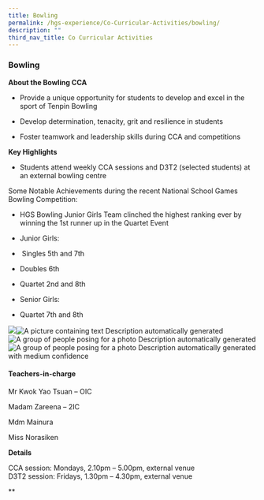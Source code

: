 ```yaml
---
title: Bowling
permalink: /hgs-experience/Co-Curricular-Activities/bowling/
description: ""
third_nav_title: Co Curricular Activities
---
```


### Bowling

**About the Bowling CCA**

*   Provide a unique opportunity for students to develop and excel in the sport of Tenpin Bowling
    
*   Develop determination, tenacity, grit and resilience in students
    
*   Foster teamwork and leadership skills during CCA and competitions
    

**Key Highlights**

*   Students attend weekly CCA sessions and D3T2 (selected students) at an external bowling centre
    

Some Notable Achievements during the recent National School Games Bowling Competition:

*   HGS Bowling Junior Girls Team clinched the highest ranking ever by winning the 1st runner up in the Quartet Event
    
*   Junior Girls:
    

*    Singles 5th and 7th 
    
*   Doubles 6th 
    
*   Quartet 2nd and 8th 
    

*   Senior Girls: 
    

*   Quartet 7th and 8th 
    

  

![](https://lh3.googleusercontent.com/RAuy0mhCT63PNyUAP7wpgjfd5iduF8xW21bWQJSoGr-CRTg9jCqiUgzkVK_MMlLCh076_lpWmyggnSvdKyjeJKr5hGFWVYPxfZP2lFQQW4vHZvOU6NgZCfoU96ndQwWHxARL_lyzBUjdJWZGczZ_RA)![A picture containing text
Description automatically generated](https://lh4.googleusercontent.com/eVWWVo2M5p7bdhAH6Mgw2QNEhACRpZKH8h0MyJJwk8G9BIw3L1SpnEnoxZj56iFk0MfQr7-sZ1_zIfjYcGaHbMThaUza6iVtrRblSxfFhqAgeh9XEDHarDI4skN1d2XIcSXuDBowCZ0KaLP8U-Q6bA)![A group of people posing for a photo
Description automatically generated](https://lh5.googleusercontent.com/gPiMHGGX0ojaM-nGrTJu48b3WyeJbuM34KCevnwuBuLpjgY0_vKs1SsToApk2HbvusdKd2wP6WX_9BNAg6nIu4pLlPdJI4j08AIuVaxdVy0smNEn4h1XvSzajBvts0zkOanwUh5qJZYqGqbahKamjw)![A group of people posing for a photo
Description automatically generated with medium confidence](https://lh6.googleusercontent.com/q6WAjljlasK-VwhqW4V8WozAYMKzjLkKVnjUDTAWJJ4vv1M_IEAvcfT2_lSUyj7PyiXyj7OtINlSbk90exjQdFJtebIp21rurIjeyuMVUX-pW_RXma-yL_G7b0YJ79fPi-4-0szB_vrZcnXoEytrvw)

#### Teachers-in-charge

Mr Kwok Yao Tsuan – OIC

Madam Zareena – 2IC  

Mdm Mainura

Miss Norasiken

**Details**

CCA session: Mondays, 2.10pm – 5.00pm, external venue  
D3T2 session: Fridays, 1.30pm – 4.30pm, external venue

**